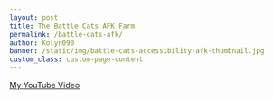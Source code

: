 ```yaml
---
layout: post
title: The Battle Cats AFK Farm
permalink: /battle-cats-afk/
author: Kolyn090
banner: /static/img/battle-cats-accessibility-afk-thumbnail.jpg
custom_class: custom-page-content
---
```


[My YouTube Video](https://www.youtube.com/watch?v=pwu47d9wgiE)
